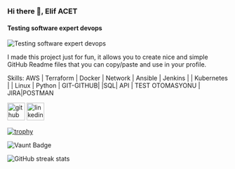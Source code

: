 ### Hi there 👋, Elif ACET
#### Testing software expert devops
![Testing software expert devops](https://www.tr.endress.com/__image/a/387634/k/8e79addb13a3515b6274603101a0e6b156b9ecff/ar/6-1/w/1920/t/jpg/b/ffffff/fn/Field%20of%20activity%20'software'%20-%20banner%20version.jpg)

I made this project just for fun, it allows you to create nice and simple GitHub Readme files that you can copy/paste and use in your profile.

Skills: AWS | Terraform | Docker | Network | Ansible | Jenkins | | Kubernetes | | Linux | Python | GIT-GITHUB| |SQL| API | TEST OTOMASYONU | JIRA|POSTMAN



[<img src='https://cdn.jsdelivr.net/npm/simple-icons@3.0.1/icons/github.svg' alt='github' height='40'>](https://github.com/eliffa-ops)  [<img src='https://cdn.jsdelivr.net/npm/simple-icons@3.0.1/icons/linkedin.svg' alt='linkedin' height='40'>](https://www.linkedin.com/in/elif-acet-535043242/)  

[![trophy](https://github-profile-trophy.vercel.app/?username=eliffa-ops)](https://github.com/ryo-ma/github-profile-trophy)

![Vaunt Badge](https://api.vaunt.dev/v1/github/entities/eliffa-ops/contributions?format=svg&private=false)  

![GitHub streak stats](https://streak-stats.demolab.com/?user=eliffa-ops)  

